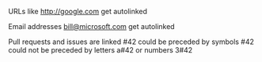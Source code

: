 
URLs like http://google.com get autolinked

Email addresses bill@microsoft.com get autolinked

Pull requests and issues are linked #42
  could be preceded by symbols \#42
  could not be preceded by letters a#42 or numbers 3#42
